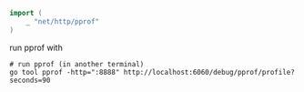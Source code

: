 ```go
import (
	_ "net/http/pprof"
)
```

run pprof with 

```
# run pprof (in another terminal)
go tool pprof -http=":8888" http://localhost:6060/debug/pprof/profile?seconds=90
```